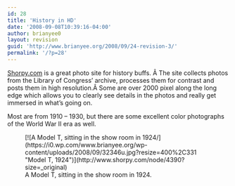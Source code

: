 ```yaml
---
id: 28
title: 'History in HD'
date: '2008-09-08T10:39:16-04:00'
author: brianyee0
layout: revision
guid: 'http://www.brianyee.org/2008/09/24-revision-3/'
permalink: '/?p=28'
---
```


[Shorpy.com](http://shorpy.com/) is a great photo site for history buffs. Â The site collects photos from the Library of Congress’ archive, processes them for contrast and posts them in high resolution.Â Some are over 2000 pixel along the long edge which allows you to clearly see details in the photos and really get immersed in what’s going on.

Most are from 1910 – 1930, but there are some excellent color photographs of the World War II era as well.

<figure aria-describedby="caption-attachment-25" class="wp-caption aligncenter" id="attachment_25" style="width: 400px">[![A Model T, sitting in the show room in 1924/](https://i0.wp.com/www.brianyee.org/wp-content/uploads/2008/09/32346u.jpg?resize=400%2C331 "Model T, 1924")](http://www.shorpy.com/node/4390?size=_original)<figcaption class="wp-caption-text" id="caption-attachment-25">A Model T, sitting in the show room in 1924.</figcaption></figure>